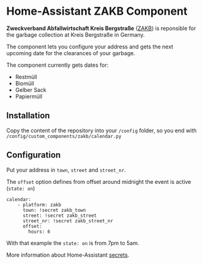# Home-Assistant ZAKB Component

**Zweckverband Abfallwirtschaft Kreis Bergstraße** ([ZAKB](https://www.zakb.de)) is reponsible for the garbage collection at Kreis Bergstraße in Germany.

The component lets you configure your address and gets the next upcoming date for the clearances of your garbage.

The component currently gets dates for:
- Restmüll
- Biomüll
- Gelber Sack
- Papiermüll

## Installation
Copy the content of the repository into your `/config` folder, so you end with `/config/custom_components/zakb/calendar.py`


## Configuration
Put your address in `town`, `street` and `street_nr`.

The `offset` option defines from offset around midnight the event is active (`state: on`)

    calendar:
        - platform: zakb
          town: !secret zakb_town
          street: !secret zakb_street
          street_nr: !secret zakb_street_nr
          offset:
            hours: 6

With that example the `state: on` is from 7pm to 5am.

More information about Home-Assistant [secrets](https://www.home-assistant.io/docs/configuration/secrets/).
